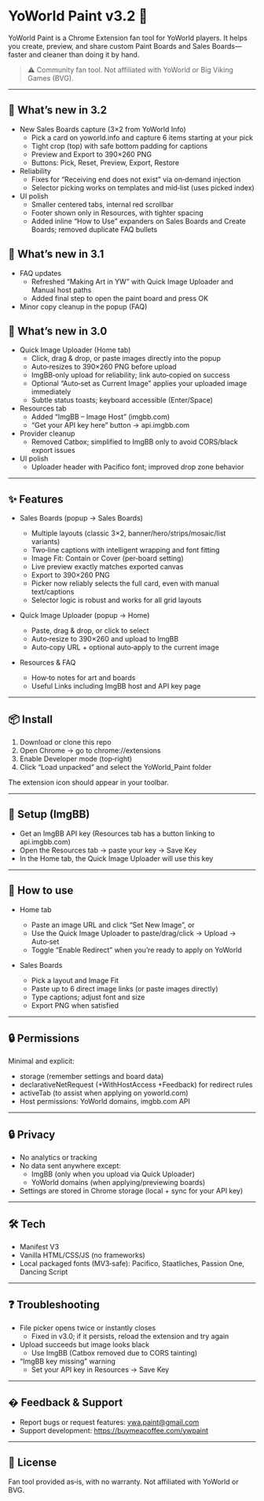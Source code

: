 # YoWorld Paint v3.2 🎨

YoWorld Paint is a Chrome Extension fan tool for YoWorld players. It helps you create, preview, and share custom Paint Boards and Sales Boards—faster and cleaner than doing it by hand.

> ⚠️ Community fan tool. Not affiliated with YoWorld or Big Viking Games (BVG).

---

## 🚀 What’s new in 3.2

- New Sales Boards capture (3×2 from YoWorld Info)
  - Pick a card on yoworld.info and capture 6 items starting at your pick
  - Tight crop (top) with safe bottom padding for captions
  - Preview and Export to 390×260 PNG
  - Buttons: Pick, Reset, Preview, Export, Restore
- Reliability
  - Fixes for “Receiving end does not exist” via on‑demand injection
  - Selector picking works on templates and mid‑list (uses picked index)
- UI polish
  - Smaller centered tabs, internal red scrollbar
  - Footer shown only in Resources, with tighter spacing
  - Added inline “How to Use” expanders on Sales Boards and Create Boards; removed duplicate FAQ bullets

## 🚀 What’s new in 3.1

- FAQ updates
  - Refreshed “Making Art in YW” with Quick Image Uploader and Manual host paths
  - Added final step to open the paint board and press OK
- Minor copy cleanup in the popup (FAQ)

## 🚀 What’s new in 3.0

- Quick Image Uploader (Home tab)
  - Click, drag & drop, or paste images directly into the popup
  - Auto‑resizes to 390×260 PNG before upload
  - ImgBB‑only upload for reliability; link auto‑copied on success
  - Optional “Auto‑set as Current Image” applies your uploaded image immediately
  - Subtle status toasts; keyboard accessible (Enter/Space)
- Resources tab
  - Added “ImgBB – Image Host” (imgbb.com)
  - “Get your API key here” button → api.imgbb.com
- Provider cleanup
  - Removed Catbox; simplified to ImgBB only to avoid CORS/black export issues
- UI polish
  - Uploader header with Pacifico font; improved drop zone behavior

---

## ✨ Features

- Sales Boards (popup → Sales Boards)
  - Multiple layouts (classic 3×2, banner/hero/strips/mosaic/list variants)
  - Two‑line captions with intelligent wrapping and font fitting
  - Image Fit: Contain or Cover (per‑board setting)
  - Live preview exactly matches exported canvas
  - Export to 390×260 PNG
  - Picker now reliably selects the full card, even with manual text/captions
  - Selector logic is robust and works for all grid layouts

- Quick Image Uploader (popup → Home)
  - Paste, drag & drop, or click to select
  - Auto‑resize to 390×260 and upload to ImgBB
  - Auto‑copy URL + optional auto‑apply to the current image

- Resources & FAQ
  - How‑to notes for art and boards
  - Useful Links including ImgBB host and API key page

---

## 📦 Install

1) Download or clone this repo
2) Open Chrome → go to chrome://extensions
3) Enable Developer mode (top‑right)
4) Click “Load unpacked” and select the YoWorld_Paint folder

The extension icon should appear in your toolbar.

---

## 🔧 Setup (ImgBB)

- Get an ImgBB API key (Resources tab has a button linking to api.imgbb.com)
- Open the Resources tab → paste your key → Save Key
- In the Home tab, the Quick Image Uploader will use this key

---

## 🧭 How to use

- Home tab
  - Paste an image URL and click “Set New Image”, or
  - Use the Quick Image Uploader to paste/drag/click → Upload → Auto‑set
  - Toggle “Enable Redirect” when you’re ready to apply on YoWorld

- Sales Boards
  - Pick a layout and Image Fit
  - Paste up to 6 direct image links (or paste images directly)
  - Type captions; adjust font and size
  - Export PNG when satisfied

---

## 🔒 Permissions

Minimal and explicit:
- storage (remember settings and board data)
- declarativeNetRequest (+WithHostAccess +Feedback) for redirect rules
- activeTab (to assist when applying on yoworld.com)
- Host permissions: YoWorld domains, imgbb.com API

---

## 🔒 Privacy

- No analytics or tracking
- No data sent anywhere except:
  - ImgBB (only when you upload via Quick Uploader)
  - YoWorld domains (when applying/previewing boards)
- Settings are stored in Chrome storage (local + sync for your API key)

---

## 🛠 Tech

- Manifest V3
- Vanilla HTML/CSS/JS (no frameworks)
- Local packaged fonts (MV3‑safe): Pacifico, Staatliches, Passion One, Dancing Script

---

## ❓ Troubleshooting

- File picker opens twice or instantly closes
  - Fixed in v3.0; if it persists, reload the extension and try again
- Upload succeeds but image looks black
  - Use ImgBB (Catbox removed due to CORS tainting)
- “ImgBB key missing” warning
  - Set your API key in Resources → Save Key

---

## � Feedback & Support

- Report bugs or request features: ywa.paint@gmail.com
- Support development: https://buymeacoffee.com/ywpaint

---

## 📄 License

Fan tool provided as‑is, with no warranty. Not affiliated with YoWorld or BVG.
